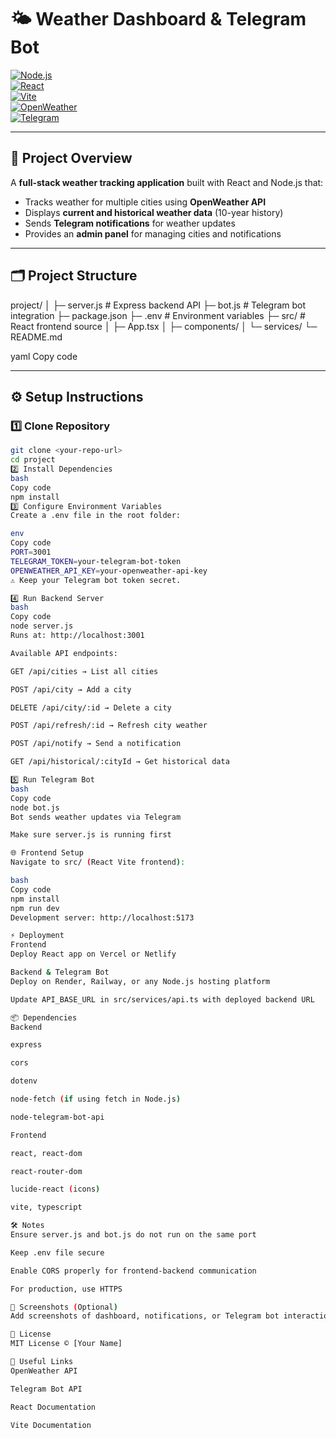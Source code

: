 # 🌤 Weather Dashboard & Telegram Bot

[![Node.js](https://img.shields.io/badge/Node.js-18.x-green?logo=node.js)](https://nodejs.org/)  
[![React](https://img.shields.io/badge/React-18.2.0-blue?logo=react)](https://reactjs.org/)  
[![Vite](https://img.shields.io/badge/Vite-4.5.0-purple?logo=vite)](https://vitejs.dev/)  
[![OpenWeather](https://img.shields.io/badge/OpenWeather-API-orange?logo=openweathermap)](https://openweathermap.org/api)  
[![Telegram](https://img.shields.io/badge/Telegram-Bot-blue?logo=telegram)](https://core.telegram.org/bots/api)

---

## 📌 Project Overview

A **full-stack weather tracking application** built with React and Node.js that:  

- Tracks weather for multiple cities using **OpenWeather API**  
- Displays **current and historical weather data** (10-year history)  
- Sends **Telegram notifications** for weather updates  
- Provides an **admin panel** for managing cities and notifications  

---

## 🗂 Project Structure

project/
│
├─ server.js # Express backend API
├─ bot.js # Telegram bot integration
├─ package.json
├─ .env # Environment variables
├─ src/ # React frontend source
│ ├─ App.tsx
│ ├─ components/
│ └─ services/
└─ README.md

yaml
Copy code

---

## ⚙️ Setup Instructions

### 1️⃣ Clone Repository

```bash
git clone <your-repo-url>
cd project
2️⃣ Install Dependencies
bash
Copy code
npm install
3️⃣ Configure Environment Variables
Create a .env file in the root folder:

env
Copy code
PORT=3001
TELEGRAM_TOKEN=your-telegram-bot-token
OPENWEATHER_API_KEY=your-openweather-api-key
⚠ Keep your Telegram bot token secret.

4️⃣ Run Backend Server
bash
Copy code
node server.js
Runs at: http://localhost:3001

Available API endpoints:

GET /api/cities → List all cities

POST /api/city → Add a city

DELETE /api/city/:id → Delete a city

POST /api/refresh/:id → Refresh city weather

POST /api/notify → Send a notification

GET /api/historical/:cityId → Get historical data

5️⃣ Run Telegram Bot
bash
Copy code
node bot.js
Bot sends weather updates via Telegram

Make sure server.js is running first

🌐 Frontend Setup
Navigate to src/ (React Vite frontend):

bash
Copy code
npm install
npm run dev
Development server: http://localhost:5173

⚡ Deployment
Frontend
Deploy React app on Vercel or Netlify

Backend & Telegram Bot
Deploy on Render, Railway, or any Node.js hosting platform

Update API_BASE_URL in src/services/api.ts with deployed backend URL

📦 Dependencies
Backend

express

cors

dotenv

node-fetch (if using fetch in Node.js)

node-telegram-bot-api

Frontend

react, react-dom

react-router-dom

lucide-react (icons)

vite, typescript

🛠️ Notes
Ensure server.js and bot.js do not run on the same port

Keep .env file secure

Enable CORS properly for frontend-backend communication

For production, use HTTPS

🎨 Screenshots (Optional)
Add screenshots of dashboard, notifications, or Telegram bot interactions here.

📜 License
MIT License © [Your Name]

🔗 Useful Links
OpenWeather API

Telegram Bot API

React Documentation

Vite Documentation

